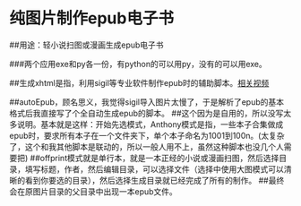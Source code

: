 # 纯图片制作epub电子书
##用途：轻小说扫图或漫画生成epub电子书

###两个应用exe和py各一份，有python的可以用py，没有的可以用exe。

##生成xhtml是指，利用sigil等专业软件制作epub时的辅助脚本。[相关视频](https://www.bilibili.com/video/BV1qf4y1j72F)


##autoEpub，顾名思义，我觉得sigil导入图片太慢了，于是解析了epub的基本格式后我直接写了个全自动生成epub的脚本。
##这个因为是自用的，所以没写太多说明。基本就是这样：开始先选模式，Anthony模式是指，一些本子合集做成epub时，要求所有本子在一个文件夹下，单个本子命名为1001到100n。(太复杂了，这个和我其他脚本是联动的，所以一般人用不上，虽然这种脚本也没几个人需要把)
##offprint模式就是单行本，就是一本正经的小说或漫画扫图，然后选择目录，填写标题，作者，然后编辑目录，可以选择文件（选择中使用大图模式可以清晰的看到你要选的目录），然后选择生成目录就已经完成了所有的制作。
##最终会在原图片目录的父目录中出现一本epub文件。
